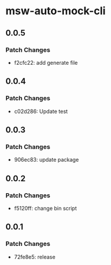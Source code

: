 # msw-auto-mock-cli

## 0.0.5

### Patch Changes

- f2cfc22: add generate file

## 0.0.4

### Patch Changes

- c02d286: Update test

## 0.0.3

### Patch Changes

- 906ec83: update package

## 0.0.2

### Patch Changes

- f5120ff: change bin script

## 0.0.1

### Patch Changes

- 72fe8e5: release

